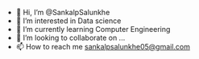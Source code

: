 - 👋 Hi, I’m @SankalpSalunkhe
- 👀 I’m interested in Data science
- 🌱 I’m currently learning Computer Engineering
- 💞️ I’m looking to collaborate on ...
- 📫 How to reach me sankalpsalunkhe05@gmail.com
  

<!---
SankalpSalunkhe/SankalpSalunkhe is a ✨ special ✨ repository because its `README.md` (this file) appears on your GitHub profile.
You can click the Preview link to take a look at your changes.
--->
